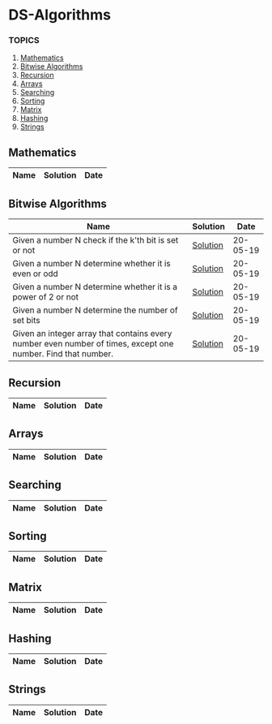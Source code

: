 # DS-Algorithms

### TOPICS
1. [Mathematics][1]
2. [Bitwise Algorithms][2]
3. [Recursion][3]
4. [Arrays][4]
5. [Searching][5]
6. [Sorting][6]
7. [Matrix][7]
8. [Hashing][8]
9. [Strings][9]

[1]:#Mathematics
[2]:#Bitwise-Algorithms
[3]:#Recursion
[4]:#Arrays
[5]:#Searching
[6]:#Sorting
[7]:#Matrix
[8]:#Hashing
[9]:#Strings

## Mathematics
Name | Solution | Date
--- | --- | ---

## Bitwise Algorithms
Name | Solution | Date
--- | --- | ---
Given a number N check if the k'th bit is set or not | [Solution](https://github.com/shiv-1998/DS-Algorithms/blob/master/Bitwise%20Algorithms/01%20Check%20kth%20bit%20is%20set%20or%20not.cpp) | 20-05-19
Given a number N determine whether it is even or odd | [Solution](https://github.com/shiv-1998/DS-Algorithms/blob/master/Bitwise%20Algorithms/02.cpp) | 20-05-19
Given a number N determine whether it is a power of 2 or not | [Solution](https://github.com/shiv-1998/DS-Algorithms/blob/master/Bitwise%20Algorithms/03.cpp) | 20-05-19
Given a number N determine the number of set bits | [Solution](https://github.com/shiv-1998/DS-Algorithms/blob/master/Bitwise%20Algorithms/04.cpp) | 20-05-19
Given an integer array that contains every number even number of times, except one number. Find that number. | [Solution](https://github.com/shiv-1998/DS-Algorithms/blob/master/Bitwise%20Algorithms/05.cpp) | 20-05-19

## Recursion
Name | Solution | Date
--- | --- | ---

## Arrays
Name | Solution | Date
--- | --- | ---

## Searching
Name | Solution | Date
--- | --- | ---

## Sorting
Name | Solution | Date
--- | --- | ---

## Matrix
Name | Solution | Date
--- | --- | ---

## Hashing
Name | Solution | Date
--- | --- | ---

## Strings
Name | Solution | Date
--- | --- | ---
